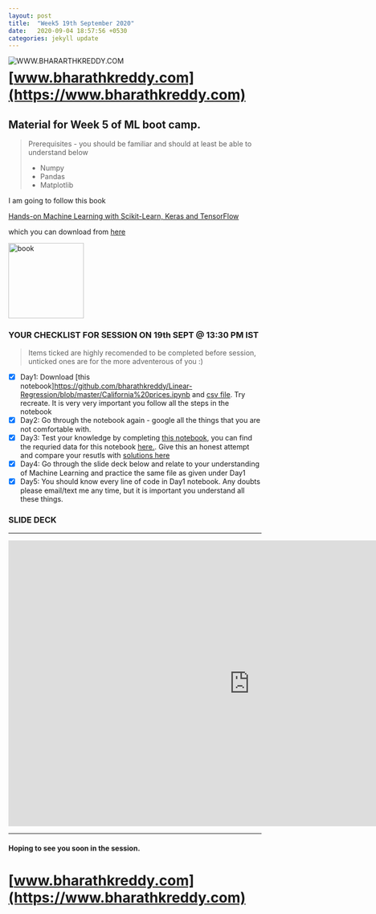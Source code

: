 ```yaml
---
layout: post
title:  "Week5 19th September 2020"
date:   2020-09-04 18:57:56 +0530
categories: jekyll update
---
```


<a href="https://www.bharathkreddy.com"><img align="left" src="https://i.imgur.com/axjt3Qe.png" alt="WWW.BHARARTHKREDDY.COM" title="www.bharathkreddy.com"></a>
# [www.bharathkreddy.com](https://www.bharathkreddy.com)

## Material for Week 5 of ML boot camp. 

> Prerequisites - you should be familiar and should at least be able to understand below
> * Numpy
> * Pandas
> * Matplotlib



I am going to follow this book

[Hands-on Machine Learning with Scikit-Learn, Keras and TensorFlow](https://www.oreilly.com/library/view/hands-on-machine-learning/9781492032632/)


which you can download from [here](https://www.pdfdrive.com/handson-machine-learning-with-scikitlearn-and-tensorflow-2e-e189685098.html)


<img src="https://images-na.ssl-images-amazon.com/images/I/51aqYc1QyrL._SX379_BO1,204,203,200_.jpg" title="book" width="150" />

### YOUR CHECKLIST FOR SESSION ON 19th SEPT @ 13:30 PM IST


> Items ticked are highly recomended to be completed before session, unticked ones are for the more adventerous of you :)


- [x] Day1: Download [this notebook]https://github.com/bharathkreddy/Linear-Regression/blob/master/California%20prices.ipynb and [csv file](https://github.com/bharathkreddy/Linear-Regression/blob/master/housing.csv). Try recreate. It is very very important you follow all the steps in the notebook
- [x] Day2: Go through the notebook again - google all the things that you are not comfortable with.
- [x] Day3: Test your knowledge by completing [this notebook](https://github.com/bharathkreddy/Linear-Regression/blob/master/Questions.ipynb), you can find the requried data for this notebook [here.](https://github.com/bharathkreddy/Linear-Regression/blob/master/bigcity.csv). Give this an honest attempt and compare your resutls with [solutions here](https://github.com/bharathkreddy/Linear-Regression/blob/master/Solutions.ipynb)
- [x] Day4: Go through the slide deck below and relate to your understanding of Machine Learning and practice the same file as given under Day1
- [x] Day5: You should know every line of code in Day1 notebook. Any doubts please email/text me any time, but it is important you understand all these things.

### SLIDE DECK
---

<iframe src="https://docs.google.com/presentation/d/e/2PACX-1vTjVAyQlVfhsLRHmre2OOkIeiEBHmp90Y83OmCArr48kELZR-rKkLYiBUOcWwc_F66StOyRcAq4sA6C/embed?start=false&loop=false&delayms=5000" frameborder="0" width="960" height="569" allowfullscreen="true" mozallowfullscreen="true" webkitallowfullscreen="true"></iframe>

---

#### Hoping to see you soon in the session.

# [www.bharathkreddy.com](https://www.bharathkreddy.com)
